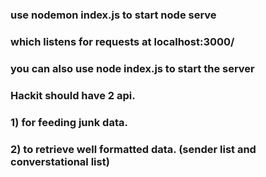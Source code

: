 ### use nodemon index.js to start node serve
### which listens for requests at localhost:3000/
### you can also use node index.js to start the server



### Hackit should have 2 api.

### 1) for feeding junk data.
### 2) to retrieve well formatted data. (sender list and converstational list)